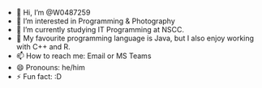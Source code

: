 - 👋 Hi, I’m @W0487259
- 👀 I’m interested in Programming & Photography
- 🌱 I’m currently studying IT Programming at NSCC.
- 💞️ My favourite programming language is Java, but I also enjoy working with C++ and R.
- 📫 How to reach me: Email or MS Teams
- 😄 Pronouns: he/him
- ⚡ Fun fact: :D

<!---
W0487259/W0487259 is a ✨ special ✨ repository because its `README.md` (this file) appears on your GitHub profile.
You can click the Preview link to take a look at your changes.
--->
